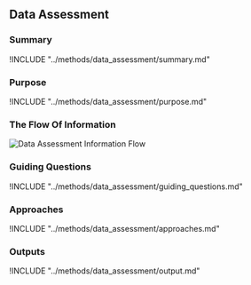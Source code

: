 ## Data Assessment

### Summary
!INCLUDE "../methods/data_assessment/summary.md"

### Purpose
!INCLUDE "../methods/data_assessment/purpose.md"

### The Flow Of Information
![Data Assessment Information Flow](images/info_flows/data_assessment.svg)

### Guiding Questions
!INCLUDE "../methods/data_assessment/guiding_questions.md"

### Approaches
!INCLUDE "../methods/data_assessment/approaches.md"

### Outputs
!INCLUDE "../methods/data_assessment/output.md"

